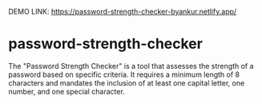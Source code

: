 DEMO LINK: https://password-strength-checker-byankur.netlify.app/

# password-strength-checker
The "Password Strength Checker" is a tool that assesses the strength of a password based on specific criteria. It requires a minimum length of 8 characters and mandates the inclusion of at least one capital letter, one number, and one special character. 
